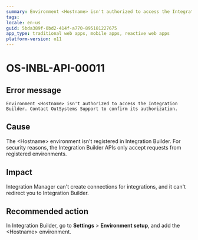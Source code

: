 ```yaml
---
summary: Environment <Hostname> isn't authorized to access the Integration Builder. Contact OutSystems Support to confirm its authorization.
tags:
locale: en-us
guid: 5bda389f-0bd2-414f-a770-895181227675
app_type: traditional web apps, mobile apps, reactive web apps
platform-version: o11
---
```


# OS-INBL-API-00011

## Error message

`Environment <Hostname> isn't authorized to access the Integration Builder. Contact OutSystems Support to confirm its authorization.`

## Cause

The &lt;Hostname&gt; environment isn't registered in Integration Builder.
For security reasons, the Integration Builder APIs only accept requests from registered environments.
    
## Impact

Integration Manager can't create connections for integrations, and it can't redirect you to Integration Builder.

## Recommended action

In Integration Builder, go to **Settings** > **Environment setup**, and add the &lt;Hostname&gt; environment.
